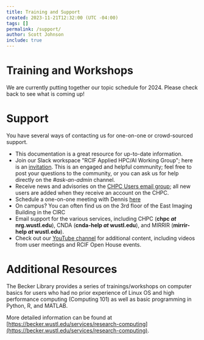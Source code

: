 ```yaml
---
title: Training and Support
created: 2023-11-21T12:32:00 (UTC -04:00)
tags: []
permalink: /support/
author: Scott Johnson
include: true
---
```


# Training and Workshops
We are currently putting together our topic schedule for 2024. Please check back to see what is coming up!

# Support
You have several ways of contacting us for one-on-one or crowd-sourced support.

* This documentation is a great resource for up-to-date information.
* Join our Slack workspace "RCIF Applied HPC/AI Working Group"; here is an [invitation](https://join.slack.com/t/rcifappliedhc-fhq3441/shared_invite/zt-2c3zmc3kx-FmMEFKLzEZpktH0_pJ3BXA). This is an engaged and helpful community; feel free to post your questions to the community, or you can ask us for help directly on the _#ask-an-admin_ channel.
* Receive news and advisories on the [CHPC Users email group](https://gowustl.sharepoint.com/sites/chpc-users); all new users are added when they receive an account on the CHPC.
* Schedule a one-on-one meeting with Dennis [here]([https://calendly.com/rcif-hpc-admin-office-hours/30min](https://calendly.com/rcif-hpc-admin-office-hours/hpc-ai-consult))
* On campus? You can often find us on the 3rd floor of the East Imaging Building in the CIRC
* Email support for the various services, including CHPC (__chpc _at_ nrg.wustl.edu__), CNDA (__cnda-help _at_ wustl.edu__), and MIRRIR (__mirrir-help _at_ wustl.edu__).
* Check out our [YouTube channel](https://www.youtube.com/@rcifwustl) for additional content, including videos from user meetings and RCIF Open House events.

# Additional Resources
The Becker Library provides a series of trainings/workshops on computer basics for users who had no prior experience of Linux OS and high performance computing (Computing 101) as well as basic programming in Python, R, and MATLAB.

More detailed information can be found at [https://becker.wustl.edu/services/research-computing](https://becker.wustl.edu/services/research-computing).

